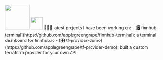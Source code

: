 <img src="https://media.giphy.com/media/WsvbZxS6Se8wAa41p2/giphy.gif" width="80" />

<img src="https://media.giphy.com/media/1wX5TJZPqVw3HhyDYn/giphy.gif" width="40" height="40" /> 
👩🏻‍💻 latest projects I have been working on:
- [🖥️ finnhub-terminal](https://github.com/applegreengrape/finnhub-terminal): a terminal dashboard for finnhub.io
- [🎛️ tf-provider-demo](https://github.com/applegreengrape/tf-provider-demo): built a custom terraform provider for your own API

<!--
**applegreengrape/applegreengrape** is a ✨ _special_ ✨ repository because its `README.md` (this file) appears on your GitHub profile.
Here are some ideas to get you started:

- 🔭 I’m currently working on ...
- 🌱 I’m currently learning ...
- 👯 I’m looking to collaborate on ...
- 🤔 I’m looking for help with ...
- 💬 Ask me about ...
- 📫 How to reach me: ...
- 😄 Pronouns: ...
- ⚡ Fun fact: ...
-->

